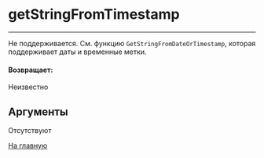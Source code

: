 # getStringFromTimestamp

---

Не поддерживается. См. функцию `GetStringFromDateOrTimestamp`, которая поддерживает даты и временные метки.

#### Возвращает:

Неизвестно

## Аргументы

Отсутствуют



[На главную](./ecmfunctions/)